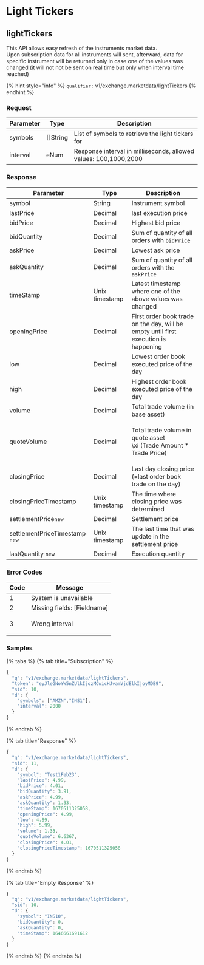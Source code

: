 # Light Tickers

## lightTickers

This API allows easy refresh of the instruments market data.\
Upon subscription data for all instruments will sent, afterward, data for specific instrument will be returned only in case one of the values was changed (it will not not be sent on real time but only when interval time reached)

{% hint style="info" %}
`qualifier:` v1/exchange.marketdata/lightTickers
{% endhint %}

### **Request**

| Parameter | Type      | Description                                                      |
| --------- | --------- | ---------------------------------------------------------------- |
| symbols   | \[]String | List of symbols to retrieve the light tickers for                |
| interval  | eNum      | Response interval in milliseconds, allowed values: 100,1000,2000 |

### **Response**

| Parameter                      | Type           | Description                                                                                             |
| ------------------------------ | -------------- | ------------------------------------------------------------------------------------------------------- |
| symbol                         | String         | Instrument symbol                                                                                       |
| lastPrice                      | Decimal        | last execution price                                                                                    |
| bidPrice                       | Decimal        | Highest bid price                                                                                       |
| bidQuantity                    | Decimal        | Sum of quantity of all orders with `bidPrice`                                                           |
| askPrice                       | Decimal        | Lowest ask price                                                                                        |
| askQuantity                    | Decimal        | Sum of quantity of all orders with the `askPrice`                                                       |
| timeStamp                      | Unix timestamp | Latest timestamp where one of the above values was changed                                              |
| openingPrice                   | Decimal        | First order book trade on the day, will be empty until first execution is happening                     |
| low                            | Decimal        | Lowest order book executed price of the day                                                             |
| high                           | Decimal        | Highest order book executed price of the day                                                            |
| volume                         | Decimal        | Total trade volume (in base asset)                                                                      |
| quoteVolume                    | Decimal        | <p>Total trade volume in quote asset<br><span class="math"> \xi (Trade Amount * Trade Price)</span></p> |
| closingPrice                   | Decimal        | Last day closing price (=last order book trade on the day)                                              |
| closingPriceTimestamp          | Unix timestamp | The time where closing price was determined                                                             |
| settlementPrice`new`           | Decimal        | Settlement price                                                                                        |
| settlementPriceTimestamp `new` | Unix timestamp | The last time that was update in the settlement price                                                   |
| lastQuantity `new`             | Decimal        | Execution quantity                                                                                      |

### **Error Codes**

| Code | Message                                          |
| ---- | ------------------------------------------------ |
| 1    | System is unavailable                            |
| 2    | Missing fields: \[Fieldname]                     |
| 3    | <p>Wrong interval |<br>Wrong symbol [symbol]</p> |

### **Samples**

{% tabs %}
{% tab title="Subscription" %}
```javascript
{
  "q": "v1/exchange.marketdata/lightTickers",
  "token": "eyJleGNoYW5nZUlkIjozMCwicHJvamVjdElkIjoyMDB9",
  "sid": 10,
  "d": {
    "symbols": ["AMZN","INS1"],
    "interval": 2000
  }
}
```
{% endtab %}

{% tab title="Response" %}
```javascript
{
  "q": "v1/exchange.marketdata/lightTickers",
  "sid": 11,
  "d": {
    "symbol": "Test1Feb23",
    "lastPrice": 4.99,
    "bidPrice": 4.01,
    "bidQuantity": 3.91,
    "askPrice": 4.99,
    "askQuantity": 1.33,
    "timeStamp": 1670511325058,
    "openingPrice": 4.99,
    "low": 4.89,
    "high": 5.99,
    "volume": 1.33,
    "quoteVolume": 6.6367,
    "closingPrice": 4.01,
    "closingPriceTimestamp": 1670511325058
  }
}
```
{% endtab %}

{% tab title="Empty Response" %}
```javascript
{
  "q": "v1/exchange.marketdata/lightTickers",
  "sid": 10,
  "d": {
    "symbol": "INS10",
    "bidQuantity": 0,
    "askQuantity": 0,
    "timeStamp": 1646661691612
  }
}
```
{% endtab %}
{% endtabs %}
